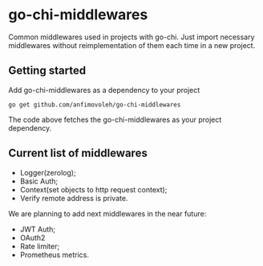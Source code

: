 # go-chi-middlewares
Common middlewares used in projects with go-chi. Just import necessary middlewares without reimplementation of them each time in a new project. 

## Getting started

Add go-chi-middlewares as a dependency to your project

```shell
go get github.com/anfimovoleh/go-chi-middlewares
```  
The code above fetches the go-chi-middlewares as your project dependency. 

## Current list of middlewares
* Logger(zerolog);
* Basic Auth;
* Context(set objects to http request context);
* Verify remote address is private.

We are planning to add next middlewares in the near future: 
* JWT Auth;
* OAuth2
* Rate limiter;
* Prometheus metrics.